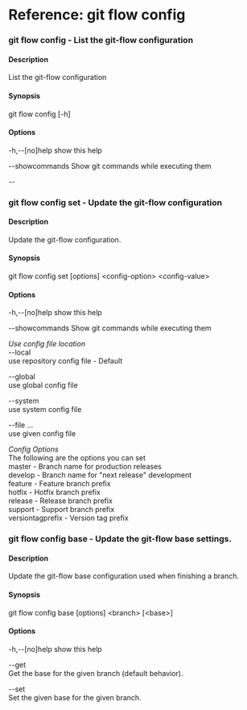 # Reference: git flow config

### git flow config - List the git-flow configuration

#### Description
 List the git-flow configuration

#### Synopsis
git flow config [-h]

#### Options
-h,--[no]help
show this help

--showcommands
Show git commands while executing them

--

### git flow config set - Update the git-flow configuration

#### Description
Update the git-flow configuration.

#### Synopsis
git flow config set [options] \<config-option\> \<config-value\> 

#### Options
-h,--[no]help
show this help

--showcommands
Show git commands while executing them

*Use config file location*    
--local    
use repository config file - Default    

--global    
use global config file    

--system    
use system config file        

--file ...    
use given config file    
    

*Config Options*    
The following are the options you can set    
master				- Branch name for production releases    
develop				- Branch name for "next release" development    
feature				- Feature branch prefix    
hotfix				- Hotfix branch prefix    
release				- Release branch prefix    
support				- Support branch prefix    
versiontagprefix	- Version tag prefix    

### git flow config base - Update the git-flow base settings.

#### Description
Update the git-flow base configuration used when finishing a branch.

#### Synopsis
git flow config base [options] \<branch\> [\<base\>] 

#### Options
-h,--[no]help
show this help

--get  
Get the base for the given branch (default behavior).

--set   
Set the given base for the given branch.
